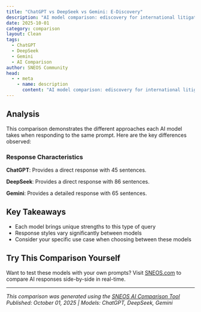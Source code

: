 ```yaml
---
title: "ChatGPT vs DeepSeek vs Gemini: E-Discovery"
description: "AI model comparison: ediscovery for international litigation..."
date: 2025-10-01
category: comparison
layout: Clean
tags:
  - ChatGPT
  - DeepSeek
  - Gemini
  - AI Comparison
author: SNEOS Community
head:
  - - meta
    - name: description
      content: "AI model comparison: ediscovery for international litigation..."
---
```


<ChatComparison
  title="ChatGPT vs DeepSeek vs Gemini: E-Discovery"
  prompt="ediscovery for international litigation"
  :responses='{
    "ChatGPT": "**eDiscovery for International Litigation**\n\n**eDiscovery** (electronic discovery) refers to the process of identifying, collecting, preserving, reviewing, and producing electronically stored information (ESI) as part of legal proceedings. In the context of **international litigation**, eDiscovery becomes particularly complex due to factors such as cross-border data transfer restrictions, diverse legal systems, language barriers, and different privacy regulations.\n\n### Key Considerations in eDiscovery for International Litigation\n\n1. **Legal Frameworks and Compliance**\n   - **Data Protection Laws:** Different countries have varying data privacy laws that can impact eDiscovery. For example:\n     - **EU GDPR:** Strict regulations on personal data processing and transfer (adequacy decisions, Standard Contractual Clauses).\n     - **China\u0027s Cybersecurity Law:** Restricts cross-border data transfers.\n     - **Other Jurisdictions:** Like Brazil\u2019s LGPD, Canada\u2019s PIPEDA, or US laws.\n   - **Mutual Legal Assistance Treaties (MLATs):** Facilitate cross-border legal cooperation but can be slow.\n   - **Local Regulations:** Some countries restrict the export of certain data types.\n\n2. **Data Transfer and Privacy**\n   - Risk of violating privacy laws when transferring data across borders.\n   - Use of data anonymization, pseudonymization, or minimization where necessary.\n   - Application of encryption and secure transfer protocols.\n   - Consider hosting data in neutral jurisdictions or localized data centers.\n\n3. **Identification and Preservation**\n   - Identification of relevant custodians and data sources internationally.\n   - Preservation obligations vary by jurisdiction; issuing legal holds in multiple countries can be complicated.\n   - Need to ensure chain of custody and defensibility across jurisdictions.\n\n4. **Collection**\n   - Collecting data in compliance with local laws.\n   - May require involvement of local counsel or forensic experts.\n   - Handling multiple data formats, languages, and time zones.\n\n5. **Review and Processing**\n   - Multilingual document review can slow down the process; use of translation services or multilingual reviewers.\n   - Use of advanced analytics, AI, and technology-assisted review (TAR) tools to reduce costs and improve efficiency.\n\n6. **Production**\n   - Determining formats and scope of data production that comply with local regulations.\n   - Negotiating discovery protocols tailored for cross-border cases.\n   - Considering redactions due to privacy or privileged information laws.\n\n7. **Challenges in International eDiscovery**\n   - Conflicting laws concerning data privacy and discovery obligations.\n   - Varied standards and expectations between jurisdictions.\n   - Increased costs due to complexity.\n   - Logistical issues (time zones, languages).\n   - Enforcement and sanctions differ by country.\n\n### Best Practices for Managing International eDiscovery\n\n- **Early Case Assessment:** Understand the scope, relevant jurisdictions, and applicable laws from the outset.\n- **Engage Local Counsel:** To navigate local data privacy and discovery laws.\n- **Data Mapping:** To identify where data resides globally.\n- **Use Clear Protocols:** Develop agreed-upon discovery plans, including scope, format, review processes, and protections.\n- **Implement Technology Solutions:** Use secure data transfer and review platforms that support multiple languages.\n- **Training \u0026 Communication:** Keep all stakeholders informed about international issues in eDiscovery.\n- **Cultural Sensitivity:** Be aware of differing cultural norms around privacy and data handling.\n\n---\n\n**Summary:** eDiscovery in international litigation requires a strategic, legally compliant approach balancing discovery obligations with local data privacy laws and cross-border challenges. Collaboration with local experts, thorough planning, and appropriate use of technology are essential for effective management.\n\n---\n\nIf you have a specific jurisdiction or case context in mind, I can provide more tailored guidance!",
    "DeepSeek": "Of course. eDiscovery for international litigation is a highly complex field that sits at the intersection of law, technology, and international relations. The core challenge is reconciling the broad, US-style discovery obligations with the strict data privacy and blocking statutes of other nations.\n\nHere is a comprehensive guide to the key considerations, risks, and strategies for managing eDiscovery in cross-border disputes.\n\n---\n\n### **1. The Fundamental Challenge: US Discovery vs. Foreign Privacy Laws**\n\n*   **US Federal Rules of Civil Procedure (FRCP):** Require parties to produce all relevant, non-privileged electronically stored information (ESI) upon request. This is often interpreted broadly.\n*   **Foreign Data Privacy Laws:** Laws like the EU\u0027s **General Data Protection Regulation (GDPR)**, China\u0027s **Personal Information Protection Law (PIPL)**, and South Korea\u0027s **Personal Information Protection Act (PIPA)** strictly regulate the transfer of personal data outside their borders. Personal data is defined very broadly.\n*   **Data Localization \u0026 \u0022Blocking Statutes\u0022:** Some countries have laws that explicitly prohibit the transfer of data for use in foreign legal proceedings without going through specific, often lengthy, official channels.\n    *   **France:** The French Blocking Statute (Law 80-538) criminalizes the transfer of documents for use in foreign proceedings without following specific procedures.\n    *   **Germany:** The German Federal Data Protection Act (BDSG) imposes strict limitations.\n    *   **China \u0026 Russia:** Have robust data localization laws requiring certain data to be stored on servers within the country.\n\n**The Conflict:** A US court may order a company to produce employee emails from its German office. Complying directly with this order would violate the GDPR. Refusing to comply could lead to sanctions from the US court (fines, adverse inference rulings, case dismissal).\n\n---\n\n### **2. Key Legal Considerations \u0026 Risks**\n\n*   **Sanctions from the US Court:** For failing to comply with discovery orders.\n*   **Enforcement Actions \u0026 Fines from Foreign Regulators:** For violating data privacy laws (e.g., GDPR fines can be up to 4% of global annual turnover).\n*   **Criminal Liability for Individuals:** In jurisdictions with blocking statutes, company officers could face criminal charges.\n*   **Loss of Legal Privilege:** Inadvertent production of legally privileged documents can waive that privilege.\n*   **Reputational Damage:** Publicly violating data privacy laws can severely harm a company\u0027s brand and customer trust.\n\n---\n\n### **3. Strategic Framework \u0026 Best Practices**\n\nNavigating this requires a proactive, strategic approach.\n\n#### **A. Early Case Assessment \u0026 Legal Hold**\n\n1.  **Map the Data Universe:** Immediately identify where relevant data resides. Which countries? What data types (emails, Slack, databases)? Who are the key custodians?\n2.  **Issue a Legally Defensible Legal Hold:** Notify all relevant custodians (including international employees) of their duty to preserve data. The hold notice must be clear and account for local language and legal requirements.\n\n#### **B. Engage with Foreign Counsel Early and Often**\n\nThis is the most critical step. **Do not assume US discovery rules apply.**\n*   **Role of Foreign Counsel:** They will advise on:\n    *   Local data privacy and employment laws.\n    *   The requirements of any blocking statutes.\n    *   The possibility of obtaining waivers from employees/data subjects.\n    *   The official mechanisms for obtaining permission for data transfer (e.g., through a court in their country).\n\n#### **C. Navigate the Transfer Hurdle: Mechanisms for Lawful Data Transfer**\n\nYou cannot simply copy data from an EU server to a US review platform. You must have a lawful basis for transfer.\n\n1.  **Explicit Consent:** Obtain informed, specific consent from each data subject (e.g., employee). This is often difficult and impractical in a litigation context.\n2.  **Derogations (under GDPR):** Certain limited exceptions may apply, such as for the \u0022establishment, exercise or defense of legal claims.\u0022 This is a common argument but should not be relied upon alone; it\u0027s best used in conjunction with other safeguards.\n3.  **Data Transfer Agreements with Supplemental Measures:** This is the most robust and common approach.\n    *   Use **Standard Contractual Clauses (SCCs)** approved by the European Commission.\n    *   Implement **\u0022Supplemental Measures\u0022** to ensure US law does not impinge on the protection of the data (as required after the *Schrems II* ruling). These measures include:\n        *   **Technical Measures:** Strong encryption (both in transit and at rest) and pseudonymization of personal data *before* it leaves the jurisdiction.\n        *   **Organizational Measures:** Strict access controls and confidentiality agreements for anyone handling the data.\n4.  **Pursue Discovery Through the Hague Evidence Convention:** This international treaty provides a formal process whereby a US court can request a foreign court to gather evidence on its behalf. While it is a safe and lawful method, it is notoriously **slow, expensive, and often inefficient** for large-scale eDiscovery.\n\n#### **D. Minimize Data Exposure: Data Processing \u0026 Review Strategies**\n\nThe less personal data you transfer, the lower your risk.\n\n1.  **Process and Review Data In-Country:** Set up a temporary, secure eDiscovery processing and review environment within the country where the data resides. This keeps the data subject to local law until the point of review.\n2.  **Aggressive Data Minimization:**\n    *   **Technology-Assisted Review (TAR):** Use machine learning to quickly identify relevant documents, minimizing the dataset for human review.\n    *   **De-duplication and Filtering:** Remove duplicate files and filter by date, custodian, and keyword to reduce volume.\n    *   **Pseudonymization/Redaction:** Before transfer, replace personal identifiers (names, email addresses) with pseudonyms or aggressively redact them. This transforms personal data into non-personal data, significantly easing transfer restrictions.\n\n---\n\n### **4. Practical Checklist for International eDiscovery**\n\n*   [ ] **Form a Cross-Functional Team:** Legal (US and foreign counsel), IT, Data Privacy Officer, and eDiscovery provider.\n*   [ ] **Conduct a Data Privacy Impact Assessment:** Document the risks and your planned mitigation strategies.\n*   [ ] **Choose the Right eDiscovery Vendor:** Select one with proven experience in international data transfers, secure global infrastructure, and strong data minimization tools.\n*   [ ] **Develop a Transparent Protocol:** Create a clear, documented plan for how data will be collected, processed, reviewed, and transferred. This protocol can be presented to the US court to demonstrate good faith and to foreign regulators to show compliance.\n*   [ ] **Seek a Protective Order from the US Court:** Ask the court to enter an order that aligns with your data transfer protocol and restricts access to the produced data, which can help satisfy foreign \u0022supplemental measures\u0022 requirements.\n*   [ ] **Consider a \u0022Clawback\u0022 Agreement:** A Federal Rule of Evidence 502(d) order allows parties to retrieve inadvertently produced privileged documents without waiving privilege, providing an important safety net.\n\n### **Conclusion**\n\nSuccess in international eDiscovery hinges on **proactivity, not reactivity.** It requires a \u0022privacy-by-design\u0022 approach where data protection principles are baked into the discovery process from the very beginning. By understanding the legal conflicts, engaging local experts, leveraging technology for minimization, and using lawful transfer mechanisms, organizations can effectively manage their legal obligations while mitigating the significant risks of non-compliance with international data privacy laws.",
    "Gemini": "eDiscovery for international litigation presents a complex web of challenges that go beyond the typical domestic eDiscovery process. Here\u0027s a breakdown of the key considerations:\n\n**1. Legal Framework and Data Privacy Regulations:**\n\n*   **Varying Laws:** Different countries have drastically different laws governing data privacy, data security, and civil procedure. Understanding these differences is critical to avoid legal sanctions and maintain compliance.  Key regulations to be aware of include:\n    *   **GDPR (General Data Protection Regulation):**  The EU\u0027s GDPR is a comprehensive data privacy law that significantly impacts eDiscovery involving personal data of EU citizens. It covers almost any processing of personal data, including collection, storage, and transfer.\n    *   **Other International Data Protection Laws:** Many other countries have their own data protection laws (e.g., CCPA in California, LGPD in Brazil, PIPEDA in Canada, PDPA in Singapore, Privacy Act in Australia).\n    *   **Civil Procedure Rules:**  Each country\u0027s rules of civil procedure dictate how evidence can be collected, produced, and used in court.  These rules often differ significantly from the Federal Rules of Civil Procedure in the U.S.\n*   **Data Sovereignty:** Data sovereignty laws require data to be stored and processed within a specific country\u0027s borders. This can complicate eDiscovery, especially when the litigation is in a different country.\n*   **Blocking Statutes:** Some countries have \u0022blocking statutes\u0022 that prohibit the transfer of certain types of data outside their borders, particularly data that relates to trade secrets or national security.\n*   **Data Minimization:** GDPR emphasizes data minimization, which requires companies to collect and process only the data that is strictly necessary for a specific purpose. This can conflict with the broad discovery requests often seen in U.S. litigation.\n*   **Right to Be Forgotten (Right to Erasure):** GDPR grants individuals the right to have their personal data erased under certain circumstances.  This can impact the availability of relevant data for eDiscovery.\n\n**2. Cross-Border Data Transfers:**\n\n*   **Transfer Mechanisms:**  When data needs to be transferred across borders, it must be done in a legally compliant manner. Common transfer mechanisms include:\n    *   **Standard Contractual Clauses (SCCs):** Pre-approved contractual clauses issued by the European Commission that establish a legal basis for data transfers.\n    *   **Binding Corporate Rules (BCRs):**  Internal data protection rules approved by a data protection authority for multinational companies to transfer data within their corporate group.\n    *   **Adequacy Decisions:**  The European Commission has recognized certain countries as having data protection laws that are essentially equivalent to GDPR, allowing data to be transferred to those countries without further safeguards. (However, adequacy can be withdrawn).\n    *   **Consent:** Obtaining explicit consent from individuals to transfer their data can be an option, but it\u0027s often difficult to obtain and manage, especially at scale.\n*   **Schrems II Decision:**  The Schrems II decision invalidated the EU-US Privacy Shield framework, which had been a common mechanism for transferring data between the EU and the US.  This decision has significantly increased the complexity of cross-border data transfers.\n\n**3. Language and Cultural Differences:**\n\n*   **Multiple Languages:** Documents may be in multiple languages, requiring translation and linguistic analysis.\n*   **Cultural Context:** Understanding the cultural context of communications is crucial for accurate interpretation and relevance assessment.  Humor, sarcasm, and idioms can be misinterpreted if not understood within their cultural context.\n*   **Localization:**  eDiscovery tools and workflows may need to be localized to support different languages, date formats, and character sets.\n\n**4. Data Collection Challenges:**\n\n*   **Remote Collection:** Data may be located in different countries, requiring remote data collection tools and processes.\n*   **Preservation in Place:** To avoid cross-border data transfers, \u0022preservation in place\u0022 strategies may be used, where data is preserved and reviewed within its original location.\n*   **Technology and Infrastructure:**  The available technology and infrastructure for data collection and processing may vary significantly across different countries.\n*   **Data Formats:**  Dealing with different data formats (e.g., non-Western character sets, legacy systems) can pose technical challenges.\n\n**5. ESI Processing and Review:**\n\n*   **Redaction:**  Redaction may be necessary to remove confidential or privileged information, or to comply with data privacy laws.\n*   **Privilege Review:**  Determining which documents are privileged can be complex in international litigation, as different countries have different rules regarding attorney-client privilege and other privileges.\n*   **Technology-Assisted Review (TAR):** TAR can be particularly helpful in international litigation to reduce the volume of documents that need to be manually reviewed.  TAR workflows may need to be adapted to account for different languages and cultural contexts.\n*   **Translation Workflow:** Integrate professional translation services into the review workflow. Consider machine translation for initial culling and prioritize human translation for key documents.\n\n**6. Project Management and Coordination:**\n\n*   **Global Team:**  Assemble a team with expertise in international law, data privacy, eDiscovery technology, and project management.\n*   **Clear Communication:**  Establish clear communication channels and protocols to ensure that all team members are aligned.\n*   **Documentation:**  Document all steps of the eDiscovery process to demonstrate compliance with applicable laws and regulations.\n*   **Expert Counsel:**  Consult with local counsel in each relevant jurisdiction to ensure compliance with local laws and regulations.\n*   **Cost Management:** International eDiscovery can be significantly more expensive than domestic eDiscovery.  Develop a detailed budget and implement cost-containment measures.\n\n**Key Strategies for Navigating International eDiscovery:**\n\n*   **Early Case Assessment (ECA):** Conduct a thorough ECA to understand the scope of the data involved, the applicable legal framework, and the potential challenges.\n*   **Data Mapping:**  Identify where data is located, what types of data are involved, and who has access to it.\n*   **Proportionality:**  Argue for discovery requests that are proportional to the needs of the case and the value of the information sought.\n*   **Meet and Confer:**  Engage in early and frequent discussions with opposing counsel to narrow the scope of discovery and address potential issues.\n*   **Utilize Technology:**  Leverage eDiscovery technology to automate tasks, reduce costs, and improve efficiency.\n*   **Secure Data Storage:**  Choose secure data storage locations that comply with applicable data privacy laws.\n*   **Training:**  Provide training to all team members on international data privacy laws and eDiscovery best practices.\n\n**In summary, eDiscovery in international litigation demands careful planning, expert advice, and a thorough understanding of the complex interplay of legal, technical, and cultural factors.  Ignoring these complexities can result in significant legal and financial risks.**\n"
  }'
  published-date="21:38"
/>

## Analysis

This comparison demonstrates the different approaches each AI model takes when responding to the same prompt. Here are the key differences observed:

### Response Characteristics

**ChatGPT**: Provides a direct response with 45 sentences. 

**DeepSeek**: Provides a direct response with 86 sentences. 

**Gemini**: Provides a detailed response with 65 sentences. 

## Key Takeaways

- Each model brings unique strengths to this type of query
- Response styles vary significantly between models
- Consider your specific use case when choosing between these models

## Try This Comparison Yourself

Want to test these models with your own prompts? Visit [SNEOS.com](https://sneos.com) to compare AI responses side-by-side in real-time.

---

*This comparison was generated using the [SNEOS AI Comparison Tool](https://sneos.com)*
*Published: October 01, 2025 | Models: ChatGPT, DeepSeek, Gemini*

